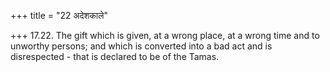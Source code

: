 +++
title = "22 अदेशकाले"

+++
17.22. The gift which is given, at a wrong place, at a wrong time and to
unworthy persons; and which is converted into a bad act and is
disrespected - that is declared to be of the Tamas.
